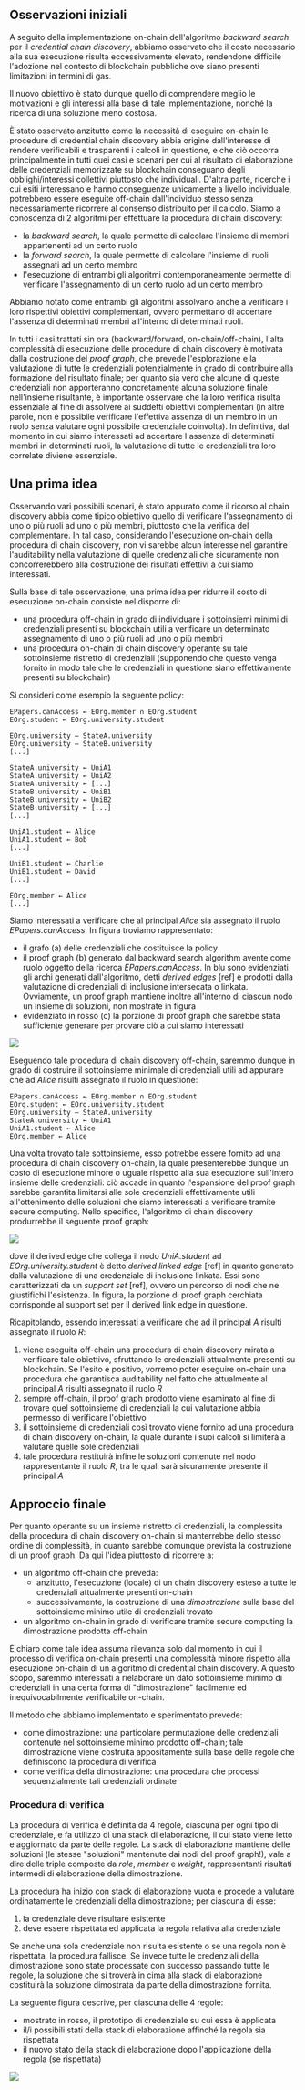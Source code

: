 ## Osservazioni iniziali

A seguito della implementazione on-chain dell'algoritmo *backward search* per il *credential chain discovery*, abbiamo osservato che il costo necessario alla sua esecuzione risulta eccessivamente elevato, rendendone difficile l'adozione nel contesto di blockchain pubbliche ove siano presenti limitazioni in termini di gas.

Il nuovo obiettivo è stato dunque quello di comprendere meglio le motivazioni e gli interessi alla base di tale implementazione, nonché la ricerca di una soluzione meno costosa.

È stato osservato anzitutto come la necessità di eseguire on-chain le procedure di credential chain discovery abbia origine dall'interesse di rendere verificabili e trasparenti i calcoli in questione, e che ciò occorra principalmente in tutti quei casi e scenari per cui al risultato di elaborazione delle credenziali memorizzate su blockchain conseguano degli obblighi/interessi collettivi piuttosto che individuali. D'altra parte, ricerche i cui esiti interessano e hanno conseguenze unicamente a livello individuale, potrebbero essere eseguite off-chain dall'individuo stesso senza necessariamente ricorrere al consenso distribuito per il calcolo. Siamo a conoscenza di 2 algoritmi per effettuare la procedura di chain discovery:

* la *backward search*, la quale permette di calcolare l'insieme di membri appartenenti ad un certo ruolo
* la *forward search*, la quale permette di calcolare l'insieme di ruoli assegnati ad un certo membro
* l'esecuzione di entrambi gli algoritmi contemporaneamente permette di verificare l'assegnamento di un certo ruolo ad un certo membro

Abbiamo notato come entrambi gli algoritmi assolvano anche a verificare i loro rispettivi obiettivi complementari, ovvero permettano di accertare l'assenza di determinati membri all'interno di determinati ruoli.

In tutti i casi trattati sin ora (backward/forward, on-chain/off-chain), l'alta complessità di esecuzione delle procedure di chain discovery è motivata dalla costruzione del *proof graph*, che prevede l'esplorazione e la valutazione di tutte le credenziali potenzialmente in grado di contribuire alla formazione del risultato finale; per quanto sia vero che alcune di queste credenziali non apporteranno concretamente alcuna soluzione finale nell'insieme risultante, è importante osservare che la loro verifica risulta essenziale al fine di assolvere ai suddetti obiettivi complementari (in altre parole, non è possibile verificare l'effettiva assenza di un membro in un ruolo senza valutare ogni possibile credenziale coinvolta). In definitiva, dal momento in cui siamo interessati ad accertare l'assenza di determinati membri in determinati ruoli, la valutazione di tutte le credenziali tra loro correlate diviene essenziale.

## Una prima idea

Osservando vari possibili scenari, è stato appurato come il ricorso al chain discovery abbia come tipico obiettivo quello di verificare l'assegnamento di uno o più ruoli ad uno o più membri, piuttosto che la verifica del complementare. In tal caso, considerando l'esecuzione on-chain della procedura di chain discovery, non vi sarebbe alcun interesse nel garantire l'auditability nella valutazione di quelle credenziali che sicuramente non concorrerebbero alla costruzione dei risultati effettivi a cui siamo interessati.

Sulla base di tale osservazione, una prima idea per ridurre il costo di esecuzione on-chain consiste nel disporre di:

* una procedura off-chain in grado di individuare i sottoinsiemi minimi di credenziali presenti su blockchain utili a verificare un determinato assegnamento di uno o più ruoli ad uno o più membri
* una procedura on-chain di chain discovery operante su tale sottoinsieme ristretto di credenziali (supponendo che questo venga fornito in modo tale che le credenziali in questione siano effettivamente presenti su blockchain)

Si consideri come esempio la seguente policy:

```
EPapers.canAccess ← EOrg.member ∩ EOrg.student
EOrg.student ← EOrg.university.student

EOrg.university ← StateA.university
EOrg.university ← StateB.university
[...]

StateA.university ← UniA1
StateA.university ← UniA2
StateA.university ← [...]
StateB.university ← UniB1
StateB.university ← UniB2
StateB.university ← [...]
[...]

UniA1.student ← Alice
UniA1.student ← Bob
[...]

UniB1.student ← Charlie
UniB1.student ← David
[...]

EOrg.member ← Alice
[...]
```

Siamo interessati a verificare che al principal *Alice* sia assegnato il ruolo *EPapers.canAccess*. In figura troviamo rappresentato:

* il grafo (a) delle credenziali che costituisce la policy
* il proof graph (b) generato dal backward search algorithm avente come ruolo oggetto della ricerca *EPapers.canAccess*. In blu sono evidenziati gli archi generati dall'algoritmo, detti *derived edges* [ref] e prodotti dalla valutazione di credenziali di inclusione intersecata o linkata. Ovviamente, un proof graph mantiene inoltre all'interno di ciascun nodo un insieme di soluzioni, non mostrate in figura
* evidenziato in rosso (c) la porzione di proof graph che sarebbe stata sufficiente generare per provare ciò a cui siamo interessati

![](./img/epapers_proofgraph.svg)

Eseguendo tale procedura di chain discovery off-chain, saremmo dunque in grado di costruire il sottoinsieme minimale di credenziali utili ad appurare che ad *Alice* risulti assegnato il ruolo in questione:

```
EPapers.canAccess ← EOrg.member ∩ EOrg.student
EOrg.student ← EOrg.university.student
EOrg.university ← StateA.university
StateA.university ← UniA1
UniA1.student ← Alice
EOrg.member ← Alice
```

Una volta trovato tale sottoinsieme, esso potrebbe essere fornito ad una procedura di chain discovery on-chain, la quale presenterebbe dunque un costo di esecuzione minore o uguale rispetto alla sua esecuzione sull'intero insieme delle credenziali: ciò accade in quanto l'espansione del proof graph sarebbe garantita limitarsi alle sole credenziali effettivamente utili all'ottenimento delle soluzioni che siamo interessati a verificare tramite secure computing. Nello specifico, l'algoritmo di chain discovery produrrebbe il seguente proof graph:

![](./img/epapers_supportset.svg)

dove il derived edge che collega il nodo *UniA.student* ad *EOrg.university.student* è detto *derived linked edge* [ref] in quanto generato dalla valutazione di una credenziale di inclusione linkata. Essi sono caratterizzati da un *support set* [ref], ovvero un percorso di nodi che ne giustifichi l'esistenza. In figura, la porzione di proof graph cerchiata corrisponde al support set per il derived link edge in questione.

Ricapitolando, essendo interessati a verificare che ad il principal *A* risulti assegnato il ruolo *R*:

1. viene eseguita off-chain una procedura di chain discovery mirata a verificare tale obiettivo, sfruttando le credenziali attualmente presenti su blockchain. Se l'esito è positivo, vorremo poter eseguire on-chain una procedura che garantisca auditability nel fatto che attualmente al principal *A* risulti assegnato il ruolo *R*
2. sempre off-chain, il proof graph prodotto viene esaminato al fine di trovare quel sottoinsieme di credenziali la cui valutazione abbia permesso di verificare l'obiettivo
3. il sottoinsieme di credenziali così trovato viene fornito ad una procedura di chain discovery on-chain, la quale durante i suoi calcoli si limiterà a valutare quelle sole credenziali
4. tale procedura restituirà infine le soluzioni contenute nel nodo rappresentante il ruolo *R*, tra le quali sarà sicuramente presente il principal *A*

## Approccio finale

Per quanto operante su un insieme ristretto di credenziali, la complessità della procedura di chain discovery on-chain si manterrebbe dello stesso ordine di complessità, in quanto sarebbe comunque prevista la costruzione di un proof graph. Da qui l'idea piuttosto di ricorrere a:

* un algoritmo off-chain che preveda:
  * anzitutto, l'esecuzione (locale) di un chain discovery esteso a tutte le credenziali attualmente presenti on-chain
  * successivamente, la costruzione di una *dimostrazione* sulla base del sottoinsieme minimo utile di credenziali trovato
* un algoritmo on-chain in grado di verificare tramite secure computing la dimostrazione prodotta off-chain

È chiaro come tale idea assuma rilevanza solo dal momento in cui il processo di verifica on-chain presenti una complessità minore rispetto alla esecuzione on-chain di un algoritmo di credential chain discovery. A questo scopo, saremmo interessati a rielaborare un dato sottoinsieme minimo di credenziali in una certa forma di "dimostrazione" facilmente ed inequivocabilmente verificabile on-chain.

Il metodo che abbiamo implementato e sperimentato prevede:

* come dimostrazione: una particolare permutazione delle credenziali contenute nel sottoinsieme minimo prodotto off-chain; tale dimostrazione viene costruita appositamente sulla base delle regole che definiscono la procedura di verifica
* come verifica della dimostrazione: una procedura che processi sequenzialmente tali credenziali ordinate

### Procedura di verifica

La procedura di verifica è definita da 4 regole, ciascuna per ogni tipo di credenziale, e fa utilizzo di una stack di elaborazione, il cui stato viene letto e aggiornato da parte delle regole. La stack di elaborazione mantiene delle soluzioni (le stesse "soluzioni" mantenute dai nodi del proof graph!), vale a dire delle triple composte da *role*, *member* e *weight*, rappresentanti risultati intermedi di elaborazione della dimostrazione.

La procedura ha inizio con stack di elaborazione vuota e procede a valutare ordinatamente le credenziali della dimostrazione; per ciascuna di esse:

1. la credenziale deve risultare esistente 
2. deve essere rispettata ed applicata la regola relativa alla credenziale

Se anche una sola credenziale non risulta esistente o se una regola non è rispettata, la procedura fallisce. Se invece tutte le credenziali della dimostrazione sono state processate con successo passando tutte le regole, la soluzione che si troverà in cima alla stack di elaborazione costituirà la soluzione dimostrata da parte della dimostrazione fornita.

La seguente figura descrive, per ciascuna delle 4 regole:

* mostrato in rosso, il prototipo di credenziale su cui essa è applicata
* il/i possibili stati della stack di elaborazione affinché la regola sia rispettata
* il nuovo stato della stack di elaborazione dopo l'applicazione della regola (se rispettata)

![](./img/verif_rules.svg)











